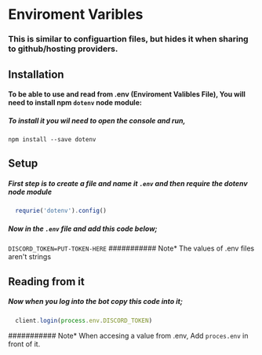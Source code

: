 # Enviroment Varibles

### This is similar to configuartion files, but hides it when sharing to github/hosting providers.

## Installation

#### To be able to use and read from .env (Enviroment Valibles File), You will need to install npm `dotenv` node module:
##### To install it you wil need to open the console and run,

```npm install --save dotenv```

## Setup

##### First step is to create a file and name it `.env` and then require the dotenv node module
```javascript
  requrie('dotenv').config()
```

##### Now in the `.env` file and add this code below;
```DISCORD_TOKEN=PUT-TOKEN-HERE```
########### Note* The values of .env files aren't strings

## Reading from it

##### Now when you log into the bot copy this code into it;
```javascript 
  client.login(process.env.DISCORD_TOKEN)
```

########### Note* When accesing a value from .env, Add `proces.env` in front of it.


